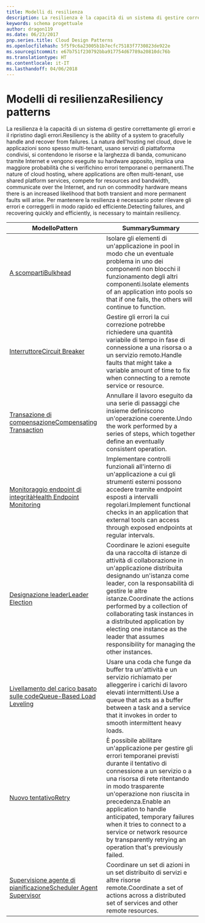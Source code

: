 ```yaml
---
title: Modelli di resilienza
description: La resilienza è la capacità di un sistema di gestire correttamente gli errori e il ripristino dagli errori. La natura dell'hosting nel cloud, dove le applicazioni sono spesso multi-tenant, usano servizi di piattaforma condivisi, si contendono le risorse e la larghezza di banda, comunicano tramite Internet e vengono eseguite su hardware apposito, implica una maggiore probabilità che si verifichino errori temporanei o permanenti. Per mantenere la resilienza è necessario poter rilevare gli errori e correggerli in modo rapido ed efficiente.
keywords: schema progettuale
author: dragon119
ms.date: 06/23/2017
pnp.series.title: Cloud Design Patterns
ms.openlocfilehash: 5f5f9c6a23005b1b7ecfc75183f7730823de922e
ms.sourcegitcommit: e67b751f230792bba917754d67789a20810dc76b
ms.translationtype: HT
ms.contentlocale: it-IT
ms.lasthandoff: 04/06/2018
---
```

# <a name="resiliency-patterns"></a><span data-ttu-id="e5a9d-106">Modelli di resilienza</span><span class="sxs-lookup"><span data-stu-id="e5a9d-106">Resiliency patterns</span></span>

<span data-ttu-id="e5a9d-107">La resilienza è la capacità di un sistema di gestire correttamente gli errori e il ripristino dagli errori.</span><span class="sxs-lookup"><span data-stu-id="e5a9d-107">Resiliency is the ability of a system to gracefully handle and recover from failures.</span></span> <span data-ttu-id="e5a9d-108">La natura dell'hosting nel cloud, dove le applicazioni sono spesso multi-tenant, usano servizi di piattaforma condivisi, si contendono le risorse e la larghezza di banda, comunicano tramite Internet e vengono eseguite su hardware apposito, implica una maggiore probabilità che si verifichino errori temporanei o permanenti.</span><span class="sxs-lookup"><span data-stu-id="e5a9d-108">The nature of cloud hosting, where applications are often multi-tenant, use shared platform services, compete for resources and bandwidth, communicate over the Internet, and run on commodity hardware means there is an increased likelihood that both transient and more permanent faults will arise.</span></span> <span data-ttu-id="e5a9d-109">Per mantenere la resilienza è necessario poter rilevare gli errori e correggerli in modo rapido ed efficiente.</span><span class="sxs-lookup"><span data-stu-id="e5a9d-109">Detecting failures, and recovering quickly and efficiently, is necessary to maintain resiliency.</span></span>


|                            <span data-ttu-id="e5a9d-110">Modello</span><span class="sxs-lookup"><span data-stu-id="e5a9d-110">Pattern</span></span>                             |                                                                                                      <span data-ttu-id="e5a9d-111">Summary</span><span class="sxs-lookup"><span data-stu-id="e5a9d-111">Summary</span></span>                                                                                                       |
|----------------------------------------------------------------|--------------------------------------------------------------------------------------------------------------------------------------------------------------------------------------------------------------------|
|                   [<span data-ttu-id="e5a9d-112">A scomparti</span><span class="sxs-lookup"><span data-stu-id="e5a9d-112">Bulkhead</span></span>](../bulkhead.md)                   |                                                     <span data-ttu-id="e5a9d-113">Isolare gli elementi di un'applicazione in pool in modo che un eventuale problema in uno dei componenti non blocchi il funzionamento degli altri componenti.</span><span class="sxs-lookup"><span data-stu-id="e5a9d-113">Isolate elements of an application into pools so that if one fails, the others will continue to function.</span></span>                                                      |
|            [<span data-ttu-id="e5a9d-114">Interruttore</span><span class="sxs-lookup"><span data-stu-id="e5a9d-114">Circuit Breaker</span></span>](../circuit-breaker.md)            |                                                  <span data-ttu-id="e5a9d-115">Gestire gli errori la cui correzione potrebbe richiedere una quantità variabile di tempo in fase di connessione a una risorsa o a un servizio remoto.</span><span class="sxs-lookup"><span data-stu-id="e5a9d-115">Handle faults that might take a variable amount of time to fix when connecting to a remote service or resource.</span></span>                                                   |
|   [<span data-ttu-id="e5a9d-116">Transazione di compensazione</span><span class="sxs-lookup"><span data-stu-id="e5a9d-116">Compensating Transaction</span></span>](../compensating-transaction.md)   |                                                      <span data-ttu-id="e5a9d-117">Annullare il lavoro eseguito da una serie di passaggi che insieme definiscono un'operazione coerente.</span><span class="sxs-lookup"><span data-stu-id="e5a9d-117">Undo the work performed by a series of steps, which together define an eventually consistent operation.</span></span>                                                       |
| [<span data-ttu-id="e5a9d-118">Monitoraggio endpoint di integrità</span><span class="sxs-lookup"><span data-stu-id="e5a9d-118">Health Endpoint Monitoring</span></span>](../health-endpoint-monitoring.md) |                                            <span data-ttu-id="e5a9d-119">Implementare controlli funzionali all'interno di un'applicazione a cui gli strumenti esterni possono accedere tramite endpoint esposti a intervalli regolari.</span><span class="sxs-lookup"><span data-stu-id="e5a9d-119">Implement functional checks in an application that external tools can access through exposed endpoints at regular intervals.</span></span>                                            |
|            [<span data-ttu-id="e5a9d-120">Designazione leader</span><span class="sxs-lookup"><span data-stu-id="e5a9d-120">Leader Election</span></span>](../leader-election.md)            | <span data-ttu-id="e5a9d-121">Coordinare le azioni eseguite da una raccolta di istanze di attività di collaborazione in un'applicazione distribuita designando un'istanza come leader, con la responsabilità di gestire le altre istanze.</span><span class="sxs-lookup"><span data-stu-id="e5a9d-121">Coordinate the actions performed by a collection of collaborating task instances in a distributed application by electing one instance as the leader that assumes responsibility for managing the other instances.</span></span> |
|  [<span data-ttu-id="e5a9d-122">Livellamento del carico basato sulle code</span><span class="sxs-lookup"><span data-stu-id="e5a9d-122">Queue-Based Load Leveling</span></span>](../queue-based-load-leveling.md)  |                                            <span data-ttu-id="e5a9d-123">Usare una coda che funge da buffer tra un'attività e un servizio richiamato per alleggerire i carichi di lavoro elevati intermittenti.</span><span class="sxs-lookup"><span data-stu-id="e5a9d-123">Use a queue that acts as a buffer between a task and a service that it invokes in order to smooth intermittent heavy loads.</span></span>                                             |
|                      [<span data-ttu-id="e5a9d-124">Nuovo tentativo</span><span class="sxs-lookup"><span data-stu-id="e5a9d-124">Retry</span></span>](../retry.md)                      |             <span data-ttu-id="e5a9d-125">È possibile abilitare un'applicazione per gestire gli errori temporanei previsti durante il tentativo di connessione a un servizio o a una risorsa di rete ritentando in modo trasparente un'operazione non riuscita in precedenza.</span><span class="sxs-lookup"><span data-stu-id="e5a9d-125">Enable an application to handle anticipated, temporary failures when it tries to connect to a service or network resource by transparently retrying an operation that's previously failed.</span></span>             |
| [<span data-ttu-id="e5a9d-126">Supervisione agente di pianificazione</span><span class="sxs-lookup"><span data-stu-id="e5a9d-126">Scheduler Agent Supervisor</span></span>](../scheduler-agent-supervisor.md) |                                                            <span data-ttu-id="e5a9d-127">Coordinare un set di azioni in un set distribuito di servizi e altre risorse remote.</span><span class="sxs-lookup"><span data-stu-id="e5a9d-127">Coordinate a set of actions across a distributed set of services and other remote resources.</span></span>                                                            |

